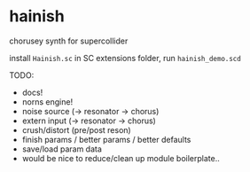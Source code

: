 # hainish

chorusey synth for supercollider

install `Hainish.sc` in SC extensions folder,
run `hainish_demo.scd`

TODO:

- docs!
- norns engine!
- noise source (-> resonator -> chorus)
- extern input (-> resonator -> chorus)
- crush/distort (pre/post reson)
- finish params / better params / better defaults
- save/load param data
- would be nice to reduce/clean up module boilerplate..
